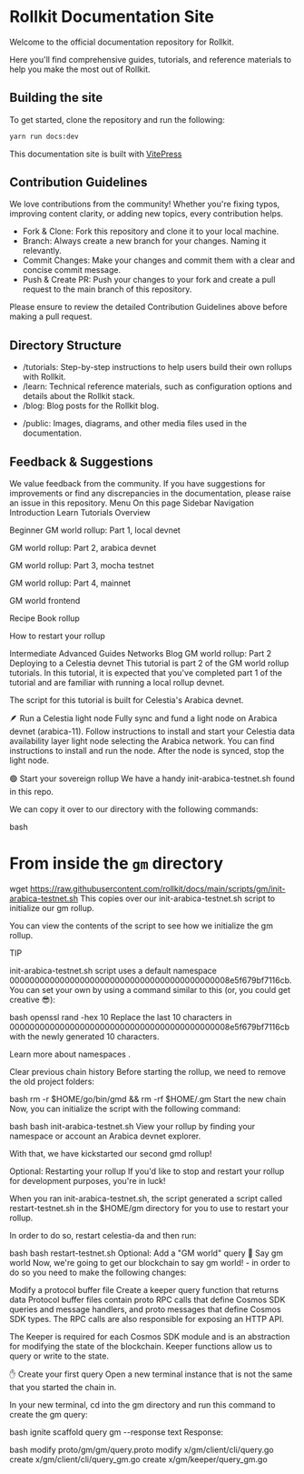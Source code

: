 
# Rollkit Documentation Site

Welcome to the official documentation repository for Rollkit.

Here you'll find comprehensive guides, tutorials, and reference materials to help you make the most out of Rollkit.

## Building the site

To get started, clone the repository and run the following:

```bash
yarn run docs:dev
```

This documentation site is built with [VitePress](https://vitepress.dev)

## Contribution Guidelines

We love contributions from the community! Whether you're fixing typos, improving content clarity, or adding new topics, every contribution helps.

* Fork & Clone: Fork this repository and clone it to your local machine.
* Branch: Always create a new branch for your changes. Naming it relevantly.
* Commit Changes: Make your changes and commit them with a clear and concise commit message.
* Push & Create PR: Push your changes to your fork and create a pull request to the main branch of this repository.

Please ensure to review the detailed Contribution Guidelines above before making a pull request.

## Directory Structure

* /tutorials: Step-by-step instructions to help users build their own rollups with Rollkit.
* /learn: Technical reference materials, such as configuration options and details about the Rollkit stack.
* /blog: Blog posts for the Rollkit blog.
<!-- * /guides [WIP]: In-depth articles that cover specific topics in detail. -->
* /public: Images, diagrams, and other media files used in the documentation.

## Feedback & Suggestions

We value feedback from the community. If you have suggestions for improvements or find any discrepancies in the documentation, please raise an issue in this repository.
Menu
On this page 
Sidebar Navigation
Introduction
Learn
Tutorials
Overview

Beginner
GM world rollup: Part 1, local devnet

GM world rollup: Part 2, arabica devnet

GM world rollup: Part 3, mocha testnet

GM world rollup: Part 4, mainnet

GM world frontend

Recipe Book rollup

How to restart your rollup

Intermediate
Advanced
Guides
Networks
Blog
GM world rollup: Part 2
Deploying to a Celestia devnet
This tutorial is part 2 of the GM world rollup tutorials. In this tutorial, it is expected that you've completed part 1 of the tutorial and are familiar with running a local rollup devnet.

The script for this tutorial is built for Celestia's Arabica devnet.

🪶 Run a Celestia light node
Fully sync and fund a light node on Arabica devnet (arabica-11). Follow instructions to install and start your Celestia data availability layer light node selecting the Arabica network. You can find instructions to install and run the node. After the node is synced, stop the light node.

🟢 Start your sovereign rollup
We have a handy init-arabica-testnet.sh found in this repo.

We can copy it over to our directory with the following commands:

bash
# From inside the `gm` directory
wget https://raw.githubusercontent.com/rollkit/docs/main/scripts/gm/init-arabica-testnet.sh
This copies over our init-arabica-testnet.sh script to initialize our gm rollup.

You can view the contents of the script to see how we initialize the gm rollup.

TIP

init-arabica-testnet.sh script uses a default namespace 00000000000000000000000000000000000000000008e5f679bf7116cb. You can set your own by using a command similar to this (or, you could get creative 😎):

bash
openssl rand -hex 10
Replace the last 10 characters in 00000000000000000000000000000000000000000008e5f679bf7116cb with the newly generated 10 characters.

Learn more about namespaces .

Clear previous chain history
Before starting the rollup, we need to remove the old project folders:

bash
rm -r $HOME/go/bin/gmd && rm -rf $HOME/.gm
Start the new chain
Now, you can initialize the script with the following command:

bash
bash init-arabica-testnet.sh
View your rollup by finding your namespace or account an Arabica devnet explorer.

With that, we have kickstarted our second gmd rollup!

Optional: Restarting your rollup
If you'd like to stop and restart your rollup for development purposes, you're in luck!

When you ran init-arabica-testnet.sh, the script generated a script called restart-testnet.sh in the $HOME/gm directory for you to use to restart your rollup.

In order to do so, restart celestia-da and then run:

bash
bash restart-testnet.sh
Optional: Add a "GM world" query
💬 Say gm world
Now, we're going to get our blockchain to say gm world! - in order to do so you need to make the following changes:

Modify a protocol buffer file
Create a keeper query function that returns data
Protocol buffer files contain proto RPC calls that define Cosmos SDK queries and message handlers, and proto messages that define Cosmos SDK types. The RPC calls are also responsible for exposing an HTTP API.

The Keeper is required for each Cosmos SDK module and is an abstraction for modifying the state of the blockchain. Keeper functions allow us to query or write to the state.

✋ Create your first query
Open a new terminal instance that is not the same that you started the chain in.

In your new terminal, cd into the gm directory and run this command to create the gm query:

bash
ignite scaffold query gm --response text
Response:

bash
modify proto/gm/gm/query.proto
modify x/gm/client/cli/query.go
create x/gm/client/cli/query_gm.go
create x/gm/keeper/query_gm.go

